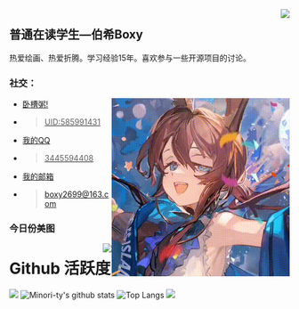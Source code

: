 <img align="right" src="https://count.getloli.com/get/@:Minori-ty?theme=rule3445594408">

## 普通在读学生—伯希Boxy

热爱绘画、热爱折腾。学习经验15年。喜欢参与一些开源项目的讨论。

### **社交：**
<img align="right" src="output.gif">

-   <a href="https://ak.hypergryph.com/">卧槽粥!
-   >UID:585991431
-   <a href="https://qm.qq.com/q/J3ZFM6Snee">我的QQ
-   >3445594408
-   <a href="mailto:boxy2699@163.com">我的邮箱
-   > boxy2699@163.com

### **今日份美图**
<img align="right" src="https://api.kxzjoker.cn/api/wallhere?type=bs">



























           
# Github 活跃度
[![](https://activity-graph.herokuapp.com/graph?username=Minori-ty&theme=dracula)](https://github.com/ashutosh00710/github-readme-activity-graph)
![Minori-ty's github stats](https://github-readme-stats.vercel.app/api?username=QcxFlora&show_icons=true&theme=vue)
![Top Langs](https://github-readme-stats.vercel.app/api/top-langs/?username=QcxFlora&langs_count=6)
![](https://github-readme-stats.vercel.app/api/top-langs/?username=QcxFlora&layout=compact&langs_count=6)
